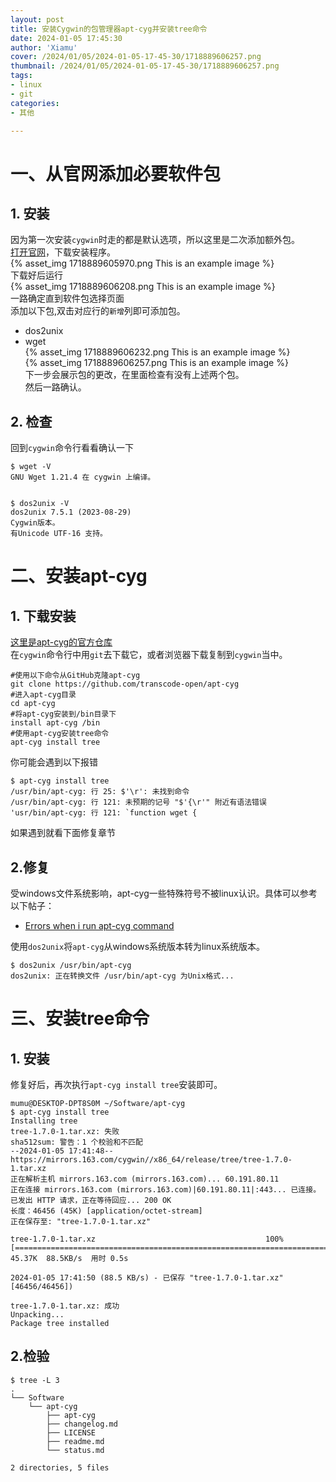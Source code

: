 ```yaml
---
layout: post
title: 安装Cygwin的包管理器apt-cyg并安装tree命令
date: 2024-01-05 17:45:30
author: 'Xiamu'
cover: /2024/01/05/2024-01-05-17-45-30/1718889606257.png
thumbnail: /2024/01/05/2024-01-05-17-45-30/1718889606257.png
tags:
- linux
- git
categories:
- 其他

---
```



# 一、从官网添加必要软件包

## 1. 安装

因为第一次安装`cygwin`时走的都是默认选项，所以这里是二次添加额外包。  
[打开官网](https://www.cygwin.com/install.html)，下载安装程序。  
{% asset_img 1718889605970.png This is an example image %}  
下载好后运行  
{% asset_img 1718889606208.png This is an example image %}  
一路确定直到软件包选择页面  
添加以下包,双击对应行的`新增`列即可添加包。

* dos2unix
* wget  
  {% asset_img 1718889606232.png This is an example image %}  
  {% asset_img 1718889606257.png This is an example image %}  
  下一步会展示包的更改，在里面检查有没有上述两个包。  
  然后一路确认。

## 2. 检查

回到`cygwin`命令行看看确认一下

```prism language-txt
$ wget -V
GNU Wget 1.21.4 在 cygwin 上编译。


$ dos2unix -V
dos2unix 7.5.1 (2023-08-29)
Cygwin版本。
有Unicode UTF-16 支持。

```

# 二、安装apt-cyg

## 1. 下载安装

[这里是apt-cyg的官方仓库](https://github.com/transcode-open/apt-cyg)  
在`cygwin`命令行中用`git`去下载它，或者浏览器下载复制到`cygwin`当中。

```prism language-bash
#使用以下命令从GitHub克隆apt-cyg
git clone https://github.com/transcode-open/apt-cyg
#进入apt-cyg目录
cd apt-cyg
#将apt-cyg安装到/bin目录下
install apt-cyg /bin
#使用apt-cyg安装tree命令
apt-cyg install tree
```

你可能会遇到以下报错

```prism language-txt
$ apt-cyg install tree
/usr/bin/apt-cyg: 行 25: $'\r': 未找到命令
/usr/bin/apt-cyg: 行 121: 未预期的记号 "$'{\r'" 附近有语法错误
'usr/bin/apt-cyg: 行 121: `function wget {
```

如果遇到就看下面修复章节

## 2.修复

受windows文件系统影响，apt-cyg一些特殊符号不被linux认识。具体可以参考以下帖子：

* [Errors when i run apt-cyg command](https://github.com/transcode-open/apt-cyg/issues/138)

使用`dos2unix`将`apt-cyg`从windows系统版本转为linux系统版本。

```prism language-txt
$ dos2unix /usr/bin/apt-cyg 
dos2unix: 正在转换文件 /usr/bin/apt-cyg 为Unix格式...
```

# 三、安装tree命令

## 1. 安装

修复好后，再次执行`apt-cyg install tree`安装即可。

```prism language-bash
mumu@DESKTOP-DPT8S0M ~/Software/apt-cyg
$ apt-cyg install tree
Installing tree
tree-1.7.0-1.tar.xz: 失败
sha512sum: 警告：1 个校验和不匹配
--2024-01-05 17:41:48--  https://mirrors.163.com/cygwin//x86_64/release/tree/tree-1.7.0-1.tar.xz
正在解析主机 mirrors.163.com (mirrors.163.com)... 60.191.80.11
正在连接 mirrors.163.com (mirrors.163.com)|60.191.80.11|:443... 已连接。
已发出 HTTP 请求，正在等待回应... 200 OK
长度：46456 (45K) [application/octet-stream]
正在保存至: "tree-1.7.0-1.tar.xz"

tree-1.7.0-1.tar.xz                                      100%[==================================================================================================================================>]  45.37K  88.5KB/s  用时 0.5s    

2024-01-05 17:41:50 (88.5 KB/s) - 已保存 "tree-1.7.0-1.tar.xz" [46456/46456])

tree-1.7.0-1.tar.xz: 成功
Unpacking...
Package tree installed
```

## 2.检验

```prism language-bash
$ tree -L 3
.
└── Software
    └── apt-cyg
        ├── apt-cyg
        ├── changelog.md
        ├── LICENSE
        ├── readme.md
        └── status.md

2 directories, 5 files
```

